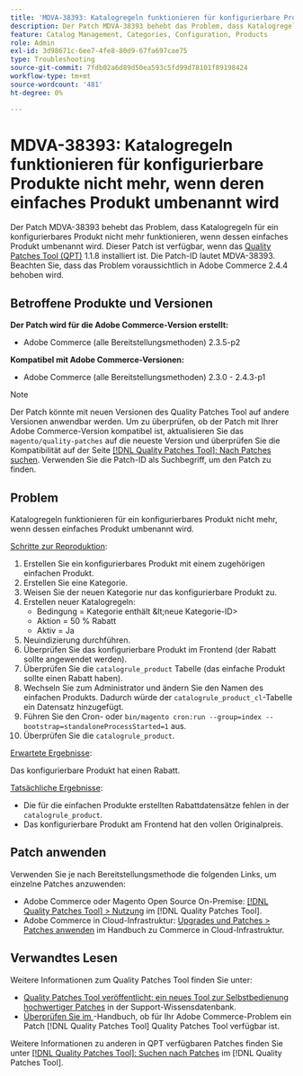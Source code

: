 ```yaml
---
title: 'MDVA-38393: Katalogregeln funktionieren für konfigurierbare Produkte nicht mehr, wenn deren einfaches Produkt umbenannt wird'
description: Der Patch MDVA-38393 behebt das Problem, dass Katalogregeln für ein konfigurierbares Produkt nicht mehr funktionieren, wenn dessen einfaches Produkt umbenannt wird. Dieser Patch ist verfügbar, wenn das [Quality Patches Tool (QPT)](https://experienceleague.adobe.com/de/docs/commerce-operations/tools/quality-patches-tool/quality-patches-tool-to-self-serve-quality-patches) 1.1.8 installiert ist. Die Patch-ID lautet MDVA-38393. Beachten Sie, dass das Problem voraussichtlich in Adobe Commerce 2.4.4 behoben wird.
feature: Catalog Management, Categories, Configuration, Products
role: Admin
exl-id: 3d98671c-6ee7-4fe8-80d9-67fa697cae75
type: Troubleshooting
source-git-commit: 7fdb02a6d89d50ea593c5fd99d78101f89198424
workflow-type: tm+mt
source-wordcount: '481'
ht-degree: 0%

---
```


# MDVA-38393: Katalogregeln funktionieren für konfigurierbare Produkte nicht mehr, wenn deren einfaches Produkt umbenannt wird

Der Patch MDVA-38393 behebt das Problem, dass Katalogregeln für ein konfigurierbares Produkt nicht mehr funktionieren, wenn dessen einfaches Produkt umbenannt wird. Dieser Patch ist verfügbar, wenn das [Quality Patches Tool (QPT)](https://experienceleague.adobe.com/de/docs/commerce-operations/tools/quality-patches-tool/quality-patches-tool-to-self-serve-quality-patches) 1.1.8 installiert ist. Die Patch-ID lautet MDVA-38393. Beachten Sie, dass das Problem voraussichtlich in Adobe Commerce 2.4.4 behoben wird.

## Betroffene Produkte und Versionen

**Der Patch wird für die Adobe Commerce-Version erstellt:**

* Adobe Commerce (alle Bereitstellungsmethoden) 2.3.5-p2

**Kompatibel mit Adobe Commerce-Versionen:**

* Adobe Commerce (alle Bereitstellungsmethoden) 2.3.0 - 2.4.3-p1

>[!NOTE]
>
>Der Patch könnte mit neuen Versionen des Quality Patches Tool auf andere Versionen anwendbar werden. Um zu überprüfen, ob der Patch mit Ihrer Adobe Commerce-Version kompatibel ist, aktualisieren Sie das `magento/quality-patches` auf die neueste Version und überprüfen Sie die Kompatibilität auf der Seite [[!DNL Quality Patches Tool]: Nach Patches suchen](https://experienceleague.adobe.com/de/docs/commerce-operations/tools/quality-patches-tool/quality-patches-tool-to-self-serve-quality-patches). Verwenden Sie die Patch-ID als Suchbegriff, um den Patch zu finden.

## Problem

Katalogregeln funktionieren für ein konfigurierbares Produkt nicht mehr, wenn dessen einfaches Produkt umbenannt wird.

<u>Schritte zur Reproduktion</u>:

1. Erstellen Sie ein konfigurierbares Produkt mit einem zugehörigen einfachen Produkt.
1. Erstellen Sie eine Kategorie.
1. Weisen Sie der neuen Kategorie nur das konfigurierbare Produkt zu.
1. Erstellen neuer Katalogregeln:
   * Bedingung = Kategorie enthält \&lt;neue Kategorie-ID>
   * Aktion = 50 % Rabatt
   * Aktiv = Ja
1. Neuindizierung durchführen.
1. Überprüfen Sie das konfigurierbare Produkt im Frontend (der Rabatt sollte angewendet werden).
1. Überprüfen Sie die `catalogrule_product` Tabelle (das einfache Produkt sollte einen Rabatt haben).
1. Wechseln Sie zum Administrator und ändern Sie den Namen des einfachen Produkts. Dadurch würde der `catalogrule_product_cl`-Tabelle ein Datensatz hinzugefügt.
1. Führen Sie den Cron- oder `bin/magento cron:run --group=index --bootstrap=standaloneProcessStarted=1` aus.
1. Überprüfen Sie die `catalogrule_product`.

<u>Erwartete Ergebnisse</u>:

Das konfigurierbare Produkt hat einen Rabatt.

<u>Tatsächliche Ergebnisse</u>:

* Die für die einfachen Produkte erstellten Rabattdatensätze fehlen in der `catalogrule_product`.
* Das konfigurierbare Produkt am Frontend hat den vollen Originalpreis.

## Patch anwenden

Verwenden Sie je nach Bereitstellungsmethode die folgenden Links, um einzelne Patches anzuwenden:

* Adobe Commerce oder Magento Open Source On-Premise: [[!DNL Quality Patches Tool] > Nutzung](/help/tools/quality-patches-tool/usage.md) im [!DNL Quality Patches Tool].
* Adobe Commerce in Cloud-Infrastruktur: [Upgrades und Patches > Patches anwenden](https://experienceleague.adobe.com/docs/commerce-cloud-service/user-guide/develop/upgrade/apply-patches.html?lang=de) im Handbuch zu Commerce in Cloud-Infrastruktur.

## Verwandtes Lesen

Weitere Informationen zum Quality Patches Tool finden Sie unter:

* [Quality Patches Tool veröffentlicht: ein neues Tool zur Selbstbedienung hochwertiger Patches](https://experienceleague.adobe.com/de/docs/commerce-operations/tools/quality-patches-tool/quality-patches-tool-to-self-serve-quality-patches) in der Support-Wissensdatenbank.
* [Überprüfen Sie im ](/help/tools/quality-patches-tool/patches-available-in-qpt/check-patch-for-magento-issue-with-magento-quality-patches.md)-Handbuch, ob für Ihr Adobe Commerce-Problem ein Patch [!DNL Quality Patches Tool] Quality Patches Tool verfügbar ist.

Weitere Informationen zu anderen in QPT verfügbaren Patches finden Sie unter [[!DNL Quality Patches Tool]: Suchen nach Patches](https://experienceleague.adobe.com/tools/commerce-quality-patches/index.html?lang=de) im [!DNL Quality Patches Tool].
